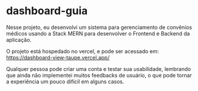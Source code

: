 # dashboard-guia
 
Nesse projeto, eu desenvolvi um sistema para gerenciamento de convênios médicos usando a Stack MERN para desenvolver o Frontend e Backend da aplicação.

O projeto está hospedado no vercel, e pode ser acessado em: https://dashboard-view-taupe.vercel.app/

Qualquer pessoa pode criar uma conta e testar sua usabilidade, lembrando que ainda não implementei muitos feedbacks de usuário, o que pode tornar a experiência um pouco difícil em alguns casos.
